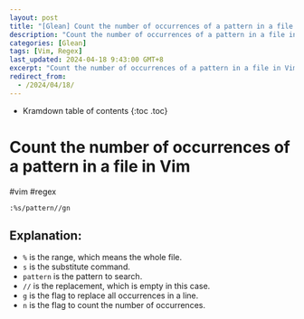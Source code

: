 ```yaml
---
layout: post
title: "[Glean] Count the number of occurrences of a pattern in a file in Vim"
description: "Count the number of occurrences of a pattern in a file in Vim."
categories: [Glean]
tags: [Vim, Regex]
last_updated: 2024-04-18 9:43:00 GMT+8
excerpt: "Count the number of occurrences of a pattern in a file in Vim."
redirect_from:
  - /2024/04/18/
---
```


* Kramdown table of contents
{:toc .toc}

# Count the number of occurrences of a pattern in a file in Vim

#vim #regex

```vim
:%s/pattern//gn
```

## Explanation:

+ `%` is the range, which means the whole file.
+ `s` is the substitute command.
+ `pattern` is the pattern to search.
+ `//` is the replacement, which is empty in this case.
+ `g` is the flag to replace all occurrences in a line.
+ `n` is the flag to count the number of occurrences.
